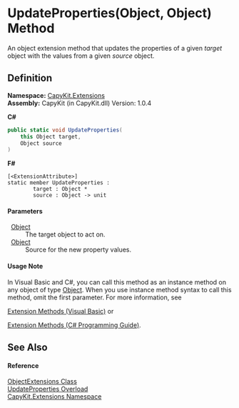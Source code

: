 # UpdateProperties(Object, Object) Method


An object extension method that updates the properties of a given *target* object with the values from a given *source* object.



## Definition
**Namespace:** <a href="N_CapyKit_Extensions.md">CapyKit.Extensions</a>  
**Assembly:** CapyKit (in CapyKit.dll) Version: 1.0.4

**C#**
``` C#
public static void UpdateProperties(
	this Object target,
	Object source
)
```
**F#**
``` F#
[<ExtensionAttribute>]
static member UpdateProperties : 
        target : Object * 
        source : Object -> unit 
```



#### Parameters
<dl><dt>  <a href="https://learn.microsoft.com/dotnet/api/system.object" target="_blank" rel="noopener noreferrer">Object</a></dt><dd>The target object to act on.</dd><dt>  <a href="https://learn.microsoft.com/dotnet/api/system.object" target="_blank" rel="noopener noreferrer">Object</a></dt><dd>Source for the new property values.</dd></dl>

#### Usage Note
In Visual Basic and C#, you can call this method as an instance method on any object of type <a href="https://learn.microsoft.com/dotnet/api/system.object" target="_blank" rel="noopener noreferrer">Object</a>. When you use instance method syntax to call this method, omit the first parameter. For more information, see <a href="https://docs.microsoft.com/dotnet/visual-basic/programming-guide/language-features/procedures/extension-methods" target="_blank" rel="noopener noreferrer">

Extension Methods (Visual Basic)</a> or <a href="https://docs.microsoft.com/dotnet/csharp/programming-guide/classes-and-structs/extension-methods" target="_blank" rel="noopener noreferrer">

Extension Methods (C# Programming Guide)</a>.

## See Also


#### Reference
<a href="T_CapyKit_Extensions_ObjectExtensions.md">ObjectExtensions Class</a>  
<a href="Overload_CapyKit_Extensions_ObjectExtensions_UpdateProperties.md">UpdateProperties Overload</a>  
<a href="N_CapyKit_Extensions.md">CapyKit.Extensions Namespace</a>  
